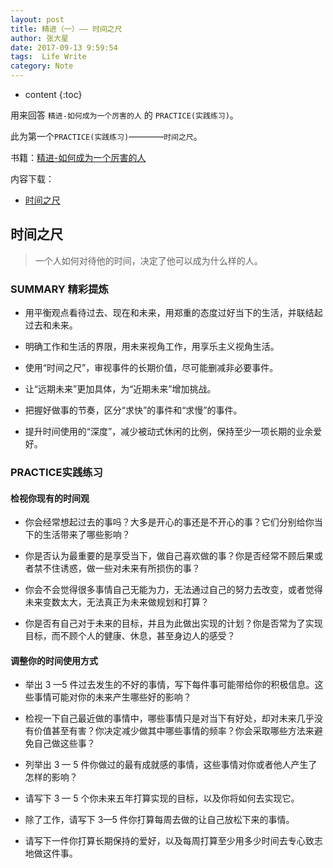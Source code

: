 ```yaml
---
layout: post 
title: 精进（一）—— 时间之尺
author: 张大星  
date: 2017-09-13 9:59:54  
tags:  Life Write 
category: Note
---
```


* content
{:toc}

用来回答 `精进-如何成为一个厉害的人` 的 `PRACTICE(实践练习)`。  

此为第一个`PRACTICE(实践练习)`————`时间之尺`。








书籍：[精进-如何成为一个厉害的人](https://book.douban.com/subject/26761696/)

内容下载：

+ [时间之尺](http://pan.baidu.com/s/1nuJcCkD)

## 时间之尺

> 一个人如何对待他的时间，决定了他可以成为什么样的人。

### SUMMARY 精彩提炼

* 用平衡观点看待过去、现在和未来，用郑重的态度过好当下的生活，并联结起过去和未来。

* 明确工作和生活的界限，用未来视角工作，用享乐主义视角生活。

* 使用“时间之尺”，审视事件的长期价值，尽可能删减非必要事件。

* 让“远期未来”更加具体，为“近期未来”增加挑战。

* 把握好做事的节奏，区分“求快”的事件和“求慢”的事件。

* 提升时间使用的“深度”，减少被动式休闲的比例，保持至少一项长期的业余爱好。


### PRACTICE实践练习


#### 检视你现有的时间观
  
* 你会经常想起过去的事吗？大多是开心的事还是不开心的事？它们分别给你当下的生活带来了哪些影响？

>  

* 你是否认为最重要的是享受当下，做自己喜欢做的事？你是否经常不顾后果或者禁不住诱惑，做一些对未来有所损伤的事？

>  

* 你会不会觉得很多事情自己无能为力，无法通过自己的努力去改变，或者觉得未来变数太大，无法真正为未来做规划和打算？

>  

* 你是否有自己对于未来的目标，并且为此做出实现的计划？你是否常为了实现目标，而不顾个人的健康、休息，甚至身边人的感受？

>  

#### 调整你的时间使用方式

* 举出 3 —5 件过去发生的不好的事情，写下每件事可能带给你的积极信息。这些事情可能对你的未来产生哪些好的影响？

>  

* 检视一下自己最近做的事情中，哪些事情只是对当下有好处，却对未来几乎没有价值甚至有害？你决定减少做其中哪些事情的频率？你会采取哪些方法来避免自己做这些事？

>  

* 列举出 3 — 5 件你做过的最有成就感的事情，这些事情对你或者他人产生了怎样的影响？

>  

* 请写下 3 — 5 个你未来五年打算实现的目标，以及你将如何去实现它。

>  

* 除了工作，请写下 3—5 件你打算每周去做的让自己放松下来的事情。

>  

* 请写下一件你打算长期保持的爱好，以及每周打算至少用多少时间去专心致志地做这件事。

>  
